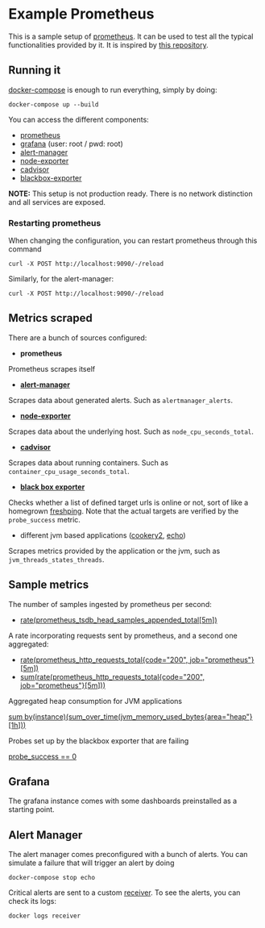 # Example Prometheus

This is a sample setup of [prometheus](https://prometheus.io/). It can be used to test all the typical functionalities provided by it. It is inspired by [this repository](https://github.com/stefanprodan/dockprom).

## Running it

[docker-compose](https://docs.docker.com/compose/) is enough to run everything, simply by doing:

```
docker-compose up --build
```

You can access the different components:

- [prometheus](http://localhost:9090)
- [grafana](http://localhost:3000) (user: root / pwd: root)
- [alert-manager](http://localhost:9093)
- [node-exporter](http://localhost:9100)
- [cadvisor](http://localhost:8080)
- [blackbox-exporter](http://localhost:9115)

**NOTE:** This setup is not production ready. There is no network distinction and all services are exposed.

### Restarting prometheus

When changing the configuration, you can restart prometheus through this command

```
curl -X POST http://localhost:9090/-/reload
```

Similarly, for the alert-manager:

```
curl -X POST http://localhost:9090/-/reload
```

## Metrics scraped

There are a bunch of sources configured:

- **prometheus** 

Prometheus scrapes itself

- [**alert-manager**](https://prometheus.io/docs/alerting/latest/alertmanager/)

Scrapes data about generated alerts. Such as `alertmanager_alerts`.

- [**node-exporter**](https://github.com/prometheus/node_exporter)

Scrapes data about the underlying host. Such as `node_cpu_seconds_total`.

- [**cadvisor**](https://github.com/google/cadvisor)

Scrapes data about running containers. Such as `container_cpu_usage_seconds_total`.

- [**black box exporter**](https://github.com/prometheus/blackbox_exporter/)

Checks whether a list of defined target urls is online or not, sort of like a homegrown [freshping](https://www.freshworks.com/website-monitoring/). Note that the actual targets are verified by the `probe_success` metric.

- different jvm based applications ([cookery2](https://github.com/sirech/cookery2-backend), [echo](https://github.com/sirech/echo))

Scrapes metrics provided by the application or the jvm, such as `jvm_threads_states_threads`.

## Sample metrics

The number of samples ingested by prometheus per second:

- [rate(prometheus_tsdb_head_samples_appended_total[5m])](http://localhost:9090/graph?g0.expr=rate(prometheus_tsdb_head_samples_appended_total%5B5m%5D)&g0.tab=1&g0.stacked=0&g0.range_input=1h)

A rate incorporating requests sent by prometheus, and a second one aggregated:

- [rate(prometheus_http_requests_total{code="200", job="prometheus"}[5m])](http://localhost:9090/graph?g0.expr=rate(prometheus_http_requests_total%7Bcode%3D%22200%22%2C%20job%3D%22prometheus%22%7D%5B5m%5D)&g0.tab=1&g0.stacked=0&g0.range_input=15m)
- [sum(rate(prometheus_http_requests_total{code="200", job="prometheus"}[5m]))](http://localhost:9090/graph?g0.expr=sum(rate(prometheus_http_requests_total%7Bcode%3D%22200%22%2C%20job%3D%22prometheus%22%7D%5B5m%5D))&g0.tab=1&g0.stacked=0&g0.range_input=15m)

Aggregated heap consumption for JVM applications

[sum by(instance)(sum_over_time(jvm_memory_used_bytes{area="heap"}[1h]))](http://localhost:9090/graph?g0.expr=sum%20by(instance)(sum_over_time(jvm_memory_used_bytes%7Barea%3D%22heap%22%7D%5B1h%5D))&g0.tab=0&g0.stacked=0&g0.range_input=1h)

Probes set up by the blackbox exporter that are failing

[probe_success == 0](http://localhost:9090/graph?g0.expr=probe_success%20%3D%3D%200&g0.tab=1&g0.stacked=0&g0.range_input=1h)

## Grafana

The grafana instance comes with some dashboards preinstalled as a starting point.

## Alert Manager

The alert manager comes preconfigured with a bunch of alerts. You can simulate a failure that will trigger an alert by doing

```
docker-compose stop echo
```

Critical alerts are sent to a custom [receiver](./receiver). To see the alerts, you can check its logs:

```
docker logs receiver
```
